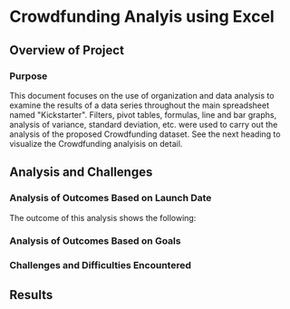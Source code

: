 # Crowdfunding Analyis using Excel

## Overview of Project

### Purpose
This document focuses on the use of organization and data analysis to examine the results of a data series throughout the main spreadsheet named "Kickstarter". Filters, pivot tables, formulas, line and bar graphs, analysis of variance, standard deviation, etc. were used to carry out the analysis of the proposed Crowdfunding dataset. See the next heading to visualize the Crowdfunding analyisis on detail.

## Analysis and Challenges

### Analysis of Outcomes Based on Launch Date
The outcome of this analysis shows the following:


### Analysis of Outcomes Based on Goals

### Challenges and Difficulties Encountered

## Results
